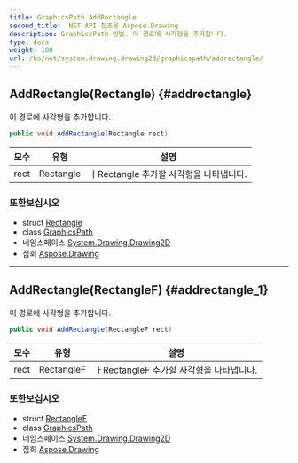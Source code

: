 ```yaml
---
title: GraphicsPath.AddRectangle
second_title: .NET API 참조용 Aspose.Drawing
description: GraphicsPath 방법. 이 경로에 사각형을 추가합니다.
type: docs
weight: 180
url: /ko/net/system.drawing.drawing2d/graphicspath/addrectangle/
---
```

## AddRectangle(Rectangle) {#addrectangle}

이 경로에 사각형을 추가합니다.

```csharp
public void AddRectangle(Rectangle rect)
```

| 모수 | 유형 | 설명 |
| --- | --- | --- |
| rect | Rectangle | ㅏRectangle 추가할 사각형을 나타냅니다. |

### 또한보십시오

* struct [Rectangle](../../../system.drawing/rectangle/)
* class [GraphicsPath](../)
* 네임스페이스 [System.Drawing.Drawing2D](../../graphicspath/)
* 집회 [Aspose.Drawing](../../../)

---

## AddRectangle(RectangleF) {#addrectangle_1}

이 경로에 사각형을 추가합니다.

```csharp
public void AddRectangle(RectangleF rect)
```

| 모수 | 유형 | 설명 |
| --- | --- | --- |
| rect | RectangleF | ㅏRectangleF 추가할 사각형을 나타냅니다. |

### 또한보십시오

* struct [RectangleF](../../../system.drawing/rectanglef/)
* class [GraphicsPath](../)
* 네임스페이스 [System.Drawing.Drawing2D](../../graphicspath/)
* 집회 [Aspose.Drawing](../../../)


